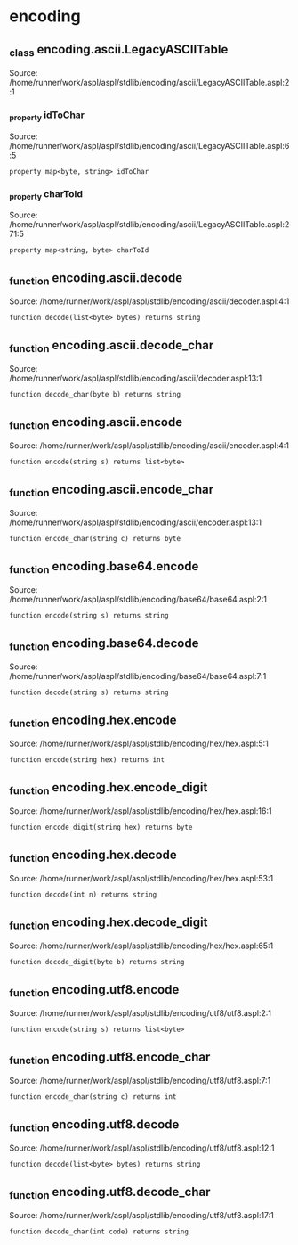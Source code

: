 # encoding
## <sub>class</sub> encoding.ascii.LegacyASCIITable
Source: /home/runner/work/aspl/aspl/stdlib/encoding/ascii/LegacyASCIITable.aspl:2:1
### <sub>property</sub> idToChar
Source: /home/runner/work/aspl/aspl/stdlib/encoding/ascii/LegacyASCIITable.aspl:6:5
```aspl
property map<byte, string> idToChar
```
### <sub>property</sub> charToId
Source: /home/runner/work/aspl/aspl/stdlib/encoding/ascii/LegacyASCIITable.aspl:271:5
```aspl
property map<string, byte> charToId
```

## <sub>function</sub> encoding.ascii.decode
Source: /home/runner/work/aspl/aspl/stdlib/encoding/ascii/decoder.aspl:4:1
```aspl
function decode(list<byte> bytes) returns string
```

## <sub>function</sub> encoding.ascii.decode_char
Source: /home/runner/work/aspl/aspl/stdlib/encoding/ascii/decoder.aspl:13:1
```aspl
function decode_char(byte b) returns string
```

## <sub>function</sub> encoding.ascii.encode
Source: /home/runner/work/aspl/aspl/stdlib/encoding/ascii/encoder.aspl:4:1
```aspl
function encode(string s) returns list<byte>
```

## <sub>function</sub> encoding.ascii.encode_char
Source: /home/runner/work/aspl/aspl/stdlib/encoding/ascii/encoder.aspl:13:1
```aspl
function encode_char(string c) returns byte
```

## <sub>function</sub> encoding.base64.encode
Source: /home/runner/work/aspl/aspl/stdlib/encoding/base64/base64.aspl:2:1
```aspl
function encode(string s) returns string
```

## <sub>function</sub> encoding.base64.decode
Source: /home/runner/work/aspl/aspl/stdlib/encoding/base64/base64.aspl:7:1
```aspl
function decode(string s) returns string
```

## <sub>function</sub> encoding.hex.encode
Source: /home/runner/work/aspl/aspl/stdlib/encoding/hex/hex.aspl:5:1
```aspl
function encode(string hex) returns int
```

## <sub>function</sub> encoding.hex.encode_digit
Source: /home/runner/work/aspl/aspl/stdlib/encoding/hex/hex.aspl:16:1
```aspl
function encode_digit(string hex) returns byte
```

## <sub>function</sub> encoding.hex.decode
Source: /home/runner/work/aspl/aspl/stdlib/encoding/hex/hex.aspl:53:1
```aspl
function decode(int n) returns string
```

## <sub>function</sub> encoding.hex.decode_digit
Source: /home/runner/work/aspl/aspl/stdlib/encoding/hex/hex.aspl:65:1
```aspl
function decode_digit(byte b) returns string
```

## <sub>function</sub> encoding.utf8.encode
Source: /home/runner/work/aspl/aspl/stdlib/encoding/utf8/utf8.aspl:2:1
```aspl
function encode(string s) returns list<byte>
```

## <sub>function</sub> encoding.utf8.encode_char
Source: /home/runner/work/aspl/aspl/stdlib/encoding/utf8/utf8.aspl:7:1
```aspl
function encode_char(string c) returns int
```

## <sub>function</sub> encoding.utf8.decode
Source: /home/runner/work/aspl/aspl/stdlib/encoding/utf8/utf8.aspl:12:1
```aspl
function decode(list<byte> bytes) returns string
```

## <sub>function</sub> encoding.utf8.decode_char
Source: /home/runner/work/aspl/aspl/stdlib/encoding/utf8/utf8.aspl:17:1
```aspl
function decode_char(int code) returns string
```